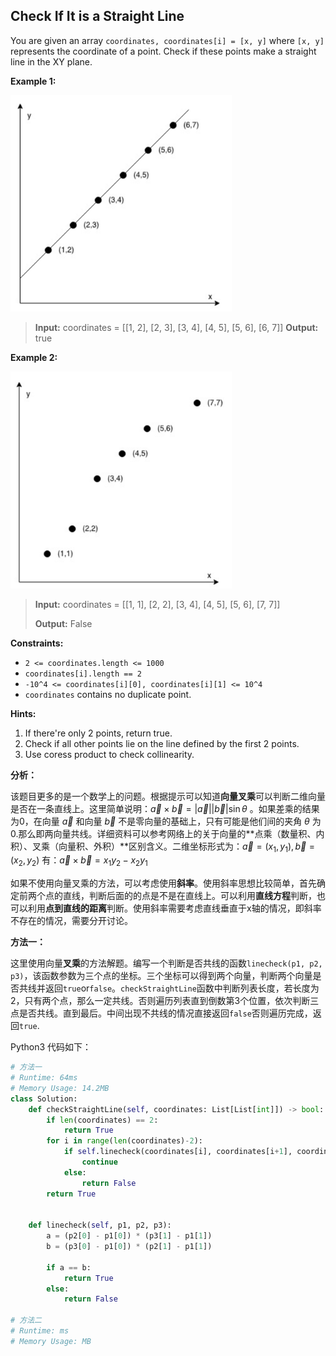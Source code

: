 ## Check If It is a Straight Line

You are given an array `coordinates, coordinates[i] = [x, y]`  where `[x, y]` represents the coordinate of a point. Check if these points make a straight line in the XY plane.

**Example 1:**

<img src="./images/May-Week2-1-1.png" alt="example1" style="zoom:80%;" />

> **Input:** coordinates = [[1, 2], [2, 3], [3, 4], [4, 5], [5, 6], [6, 7]]
> **Output:** true

**Example 2:**

<img src="./images/May-Week2-1-2.png" alt="example1" style="zoom:80%;" />

> **Input:** coordinates = [[1, 1], [2, 2], [3, 4], [4, 5], [5, 6], [7, 7]]
>
> **Output:** False

**Constraints:**

- `2 <= coordinates.length <= 1000`
- `coordinates[i].length == 2`
- `-10^4 <= coordinates[i][0], coordinates[i][1] <= 10^4`
- `coordinates` contains no duplicate point.

**Hints:**

1. If there're only 2 points, return true.
2. Check if all other points lie on the line defined by the first 2 points.
3. Use coress product to check collinearity.

**分析：**

该题目更多的是一个数学上的问题。根据提示可以知道**向量叉乘**可以判断二维向量是否在一条直线上。这里简单说明：$\vec a \times \vec b = \lvert \vec a \rvert \lvert \vec b \rvert \sin \theta$ 。如果差乘的结果为0，在向量 $\vec a$ 和向量 $\vec b$ 不是零向量的基础上，只有可能是他们间的夹角 $\theta$ 为0.那么即两向量共线。详细资料可以参考网络上的关于向量的**点乘（数量积、内积）、叉乘（向量积、外积）**区别含义。二维坐标形式为：$\vec a=(x_1, y_1), \vec b = (x_2, y_2)$ 有：$\vec a \times \vec b = x_1y_2 - x_2y_1$

如果不使用向量叉乘的方法，可以考虑使用**斜率**。使用斜率思想比较简单，首先确定前两个点的直线，判断后面的的点是不是在直线上。可以利用**直线方程**判断，也可以利用**点到直线的距离**判断。使用斜率需要考虑直线垂直于x轴的情况，即斜率不存在的情况，需要分开讨论。

**方法一：**

这里使用向量**叉乘**的方法解题。编写一个判断是否共线的函数`linecheck(p1, p2, p3)`，该函数参数为三个点的坐标。三个坐标可以得到两个向量，判断两个向量是否共线并返回`true`or`false`。`checkStraightLine`函数中判断列表长度，若长度为2，只有两个点，那么一定共线。否则遍历列表直到倒数第3个位置，依次判断三点是否共线。直到最后。中间出现不共线的情况直接返回`false`否则遍历完成，返回`true`.


Python3 代码如下：

```python
# 方法一
# Runtime: 64ms
# Memory Usage: 14.2MB
class Solution:
    def checkStraightLine(self, coordinates: List[List[int]]) -> bool:
        if len(coordinates) == 2:
            return True
        for i in range(len(coordinates)-2):
            if self.linecheck(coordinates[i], coordinates[i+1], coordinates[i+2]):
                continue
            else:
                return False
        return True
    
    
    def linecheck(self, p1, p2, p3):
        a = (p2[0] - p1[0]) * (p3[1] - p1[1])
        b = (p3[0] - p1[0]) * (p2[1] - p1[1])
        
        if a == b:
            return True
        else:
            return False

# 方法二
# Runtime: ms
# Memory Usage: MB

```

